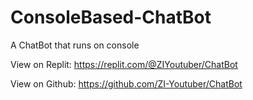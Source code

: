 # ConsoleBased-ChatBot
A ChatBot that runs on console

View on Replit: https://replit.com/@ZIYoutuber/ChatBot

View on Github: https://github.com/ZI-Youtuber/ChatBot
